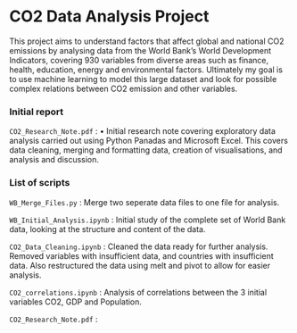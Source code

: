 # CO2 Data Analysis Project

This project aims to understand factors that affect global and national CO2 emissions by analysing data from the World
Bank’s World Development Indicators, covering 930 variables from diverse areas such as finance,
health, education, energy and environmental factors. Ultimately my goal is to use machine learning
to model this large dataset and look for possible complex relations between CO2 emission and other
variables. 
<br>
### Initial report
`CO2_Research_Note.pdf` : •	Initial research note covering exploratory data analysis carried out using Python Panadas and Microsoft Excel. This covers data cleaning, merging and formatting data, creation of visualisations, and analysis and discussion.
<br>

### List of scripts

`WB_Merge_Files.py` : Merge two seperate data files to one file for analysis.
<br>

`WB_Initial_Analysis.ipynb` : Initial study of the complete set of World Bank data, looking at the structure and content of the data.
<br>

`CO2_Data_Cleaning.ipynb` : Cleaned the data ready for further analysis. Removed variables with insufficient data, and countries with insufficient data. Also restructured the data using melt and pivot to allow for easier analysis. 
<br>

`CO2_correlations.ipynb` : Analysis of correlations between the 3 initial variables CO2, GDP and Population.

`CO2_Research_Note.pdf` : 


